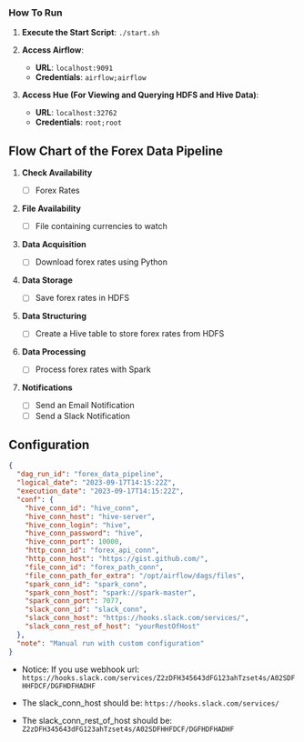### How To Run

1. **Execute the Start Script**: `./start.sh`

2. **Access Airflow**:

    - **URL**: `localhost:9091`
    - **Credentials**: `airflow;airflow`

3. **Access Hue (For Viewing and Querying HDFS and Hive Data)**:

    - **URL**: `localhost:32762`
    - **Credentials**: `root;root`

## Flow Chart of the Forex Data Pipeline

1. **Check Availability**

    - [ ] Forex Rates

2. **File Availability**

    - [ ] File containing currencies to watch

3. **Data Acquisition**

    - [ ] Download forex rates using Python

4. **Data Storage**

    - [ ] Save forex rates in HDFS

5. **Data Structuring**

    - [ ] Create a Hive table to store forex rates from HDFS

6. **Data Processing**

    - [ ] Process forex rates with Spark

7. **Notifications**

    - [ ] Send an Email Notification
    - [ ] Send a Slack Notification

## Configuration

```json
{
  "dag_run_id": "forex_data_pipeline",
  "logical_date": "2023-09-17T14:15:22Z",
  "execution_date": "2023-09-17T14:15:22Z",
  "conf": {
    "hive_conn_id": "hive_conn",
    "hive_conn_host": "hive-server",
    "hive_conn_login": "hive",
    "hive_conn_password": "hive",
    "hive_conn_port": 10000,
    "http_conn_id": "forex_api_conn",
    "http_conn_host": "https://gist.github.com/",
    "file_conn_id": "forex_path_conn",
    "file_conn_path_for_extra": "/opt/airflow/dags/files",
    "spark_conn_id": "spark_conn",
    "spark_conn_host": "spark://spark-master",
    "spark_conn_port": 7077,
    "slack_conn_id": "slack_conn",
    "slack_conn_host": "https://hooks.slack.com/services/",
    "slack_conn_rest_of_host": "yourRestOfHost"
  },
  "note": "Manual run with custom configuration"
}
```

* Notice: If you use webhook
  url: `https://hooks.slack.com/services/Z2zDFH345643dFG123ahTzset4s/A02SDFHHFDCF/DGFHDFHADHF`

* The slack_conn_host should be: `https://hooks.slack.com/services/`

* The slack_conn_rest_of_host should be: `Z2zDFH345643dFG123ahTzset4s/A02SDFHHFDCF/DGFHDFHADHF`
